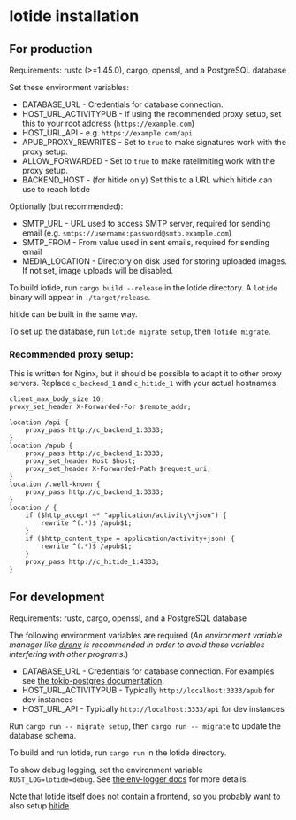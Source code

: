 # lotide installation
## For production
Requirements: rustc (>=1.45.0), cargo, openssl, and a PostgreSQL database

Set these environment variables:
 - DATABASE_URL - Credentials for database connection.
 - HOST_URL_ACTIVITYPUB - If using the recommended proxy setup, set this to your root address (`https://example.com`)
 - HOST_URL_API - e.g. `https://example.com/api`
 - APUB_PROXY_REWRITES - Set to `true` to make signatures work with the proxy setup.
 - ALLOW_FORWARDED - Set to `true` to make ratelimiting work with the proxy setup.
 - BACKEND_HOST - (for hitide only) Set this to a URL which hitide can use to reach lotide

Optionally (but recommended):
 - SMTP_URL - URL used to access SMTP server, required for sending email (e.g. `smtps://username:password@smtp.example.com`)
 - SMTP_FROM - From value used in sent emails, required for sending email
 - MEDIA_LOCATION - Directory on disk used for storing uploaded images. If not set, image uploads will be disabled.

To build lotide, run `cargo build --release` in the lotide directory. A `lotide` binary will appear in `./target/release`.

hitide can be built in the same way.

To set up the database, run `lotide migrate setup`, then `lotide migrate`.

### Recommended proxy setup:
This is written for Nginx, but it should be possible to adapt it to other proxy servers. Replace `c_backend_1` and `c_hitide_1` with your actual hostnames.

```
client_max_body_size 1G;
proxy_set_header X-Forwarded-For $remote_addr;

location /api {
	proxy_pass http://c_backend_1:3333;
}
location /apub {
	proxy_pass http://c_backend_1:3333;
	proxy_set_header Host $host;
	proxy_set_header X-Forwarded-Path $request_uri;
}
location /.well-known {
	proxy_pass http://c_backend_1:3333;
}
location / {
	if ($http_accept ~* "application/activity\+json") {
		rewrite ^(.*)$ /apub$1;
	}
	if ($http_content_type = application/activity+json) {
		rewrite ^(.*)$ /apub$1;
	}
	proxy_pass http://c_hitide_1:4333;
}
```

## For development
Requirements: rustc, cargo, openssl, and a PostgreSQL database

The following environment variables are required (*An environment variable manager like [direnv](https://direnv.net/) is recommended in order to avoid these variables interfering with other programs.*)
 - DATABASE_URL - Credentials for database connection. For examples see
   [the tokio-postgres documentation](https://docs.rs/tokio-postgres/0.6.0/tokio_postgres/config/struct.Config.html#examples-1).
 - HOST_URL_ACTIVITYPUB - Typically `http://localhost:3333/apub` for dev instances
 - HOST_URL_API - Typically `http://localhost:3333/api` for dev instances

Run `cargo run -- migrate setup`, then `cargo run -- migrate` to update the database schema.

To build and run lotide, run `cargo run` in the lotide directory.

To show debug logging, set the environment variable `RUST_LOG=lotide=debug`. See [the env-logger docs](https://docs.rs/env_logger) for more details.

Note that lotide itself does not contain a frontend, so you probably want to also setup [hitide](https://git.sr.ht/~vpzom/hitide).
